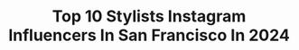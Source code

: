---
title: Top 10 Stylists Instagram Influencers In San Francisco In 2024
description: >-
  Find top stylists Instagram influencers in San Francisco in 2024. Most popular hashtags: #sanfrancisco #ad #california #bayarea.
platform: Instagram
hits: 24
text_top: See the best Instagram accounts on inBeat.
text_bottom: Our platform holds 24 Instagram influencers like this in San Francisco, United States for you to contact.
profiles:
  - username: "chri_edosalon"
    fullname: >-
      Chri Longstreet
    bio: >-
      Lover of always good hair days. I specialize in hair cutting. Owner & Stylist of Edo Salon in San Francisco & Oakland.To book an appointment with me :
    location: "United States"
    followers: 6416
    engagement: 488
    commentsToLikes: 0.053605
    id: ck6tktdlr5dg00j71l5w6bvk2
    verified: false
    hashtags: "#sfhair, #edosalon, #oaklandhair, #bayareahair"
  - username: "craftandcocktails"
    fullname: >-
      Ashley Rose Conway
    bio: >-
      🍹🍸🥃 -cocktail recipes | Photographer | Food Stylist | Writer ~Author: Celebrate Rosé & Art of the Barcart ~San Francisco Bay Area
    location: "United States"
    followers: 45573
    engagement: 471
    commentsToLikes: 0.033076
    id: ck13cbyz0zlpi0i19zdiqe4u6
    verified: false
    hashtags: "#imbibegram, #ad, #cocktailtime, #applecider"
  - username: "oinker.eats"
    fullname: >-
      𝓙𝓾𝓵𝓲𝓮 | Food & Travel
    bio: >-
      📍San Francisco Bay Area 👩🏻‍💻Content Creation |SM Consultant|Food Photographer|Food Stylist 📧oinkereats@gmail.com
    location: "United States"
    followers: 23213
    engagement: 320
    commentsToLikes: 0.206965
    id: ck0tw1q0jdn8a0i19hd752h7c
    verified: false
    hashtags: "#sffoodguide, #sanjosefoodie, #eastbayfood, #bayareafoodie"
  - username: "vivid"
    fullname: >-
      vivid xuyi wu
    bio: >-
      🇺🇸san francisco 💁🏻‍♀️creative consultant | fashion stylist | brand curator 📧vivid@portraitmgmt.com
    location: "United States"
    followers: 372149
    engagement: 100
    commentsToLikes: 0.016253
    id: ck0ub3fjndqst0i194wrxhxgi
    verified: false
    hashtags: "#wallhappenedtome, #petitefashion, #wconcept, #kellysport"
  - username: "fboulaire"
    fullname: >-
      Francois Boulaire
    bio: >-
      - Photographer and drone operator - Freelance production services - Model Sebastopol Sonoma, San Francisco, Los Angeles DM: @ fboulaire@mac.com
    location: "United States"
    followers: 43333
    engagement: 151
    commentsToLikes: 0.024142
    id: ck6u1clnskxq90j716svvt7ix
    verified: false
    hashtags: "#video, #photography, #model, #goodtimes"
  - username: "edgarraw"
    fullname: >-
      EDGAR CASTREJÓN aka Odiseo
    bio: >-
      Author, art director, photographer, food stylist, and gardener. 🇲🇽🏳️‍🌈 Partnership inquiries: Info@edgarraw.com
    location: "United States"
    followers: 143171
    engagement: 21
    commentsToLikes: 0.561311
    id: cksvhq8g88n6n0j233e5c2d3g
    verified: false
    hashtags: "#mexican, #plantbased, #ad, #mushrooms"
  - username: "arsineh_hairstylist"
    fullname: >-
      Arsineh Ghazarian
    bio: >-
      Owner of @viniani_ & Avenue Beauty Boutique Master Stylist Bridal Hair Specialist Extensions/Color/Cuts (818)606-5141 🇦🇲 Avenuebeautyla@gmail.com
    location: "United States"
    followers: 26762
    engagement: 66
    commentsToLikes: 0.044075
    id: ck13ago8pqasa0i19bd7po81p
    verified: false
    hashtags: "#weddingbeauty, #weddingplanner, #theknot, #ido"
  - username: "justine_vivian"
    fullname: >-
      Justine
    bio: >-
      Model | Actress | Stylist DM For Rates
    location: "United States"
    followers: 4377
    engagement: 618
    commentsToLikes: 0.076802
    id: ck14jyadamrw10i19107pn6bf
    verified: false
    hashtags: "#vogueparty, #dreamteam, #wilhelminachallenge, #vogue"
  - username: "taystyles707"
    fullname: >-
      Braid/Stylist Directory
    bio: >-
      👉🏽❗I DO NOT BRAID ANYMORE🙅🏽‍♀️❗👈🏽 👑 RECOMMENDED BRAIDERS, LOCTICIANS & STYLISTS 💘 Stylists: follow @hair_sleeve
    location: "United States"
    followers: 21311
    engagement: 46
    commentsToLikes: 0.025723
    id: ck0vz9b7t7yiq0i197b8da0cb
    verified: false
    hashtags: "#instantlocsbayarea, #loctician, #sports, #braidart"
  - username: "aishazwan"
    fullname: >-
      Aisha Rizwan Malik • Stylist
    bio: >-
      Style Curator- @aram_offl Founder- @thepopstudiochennai 🎓LADY ANDAL | NIFT 💌aysha@riz.in 📍Chennai 🇮🇳
    location: "United States"
    followers: 53758
    engagement: 830
    commentsToLikes: 0.003040
    id: ck6u2ih7gs0tq0j71q0gvxmhl
    verified: false
    hashtags: "#kerala, #kasavu, #influencer, #details"
---